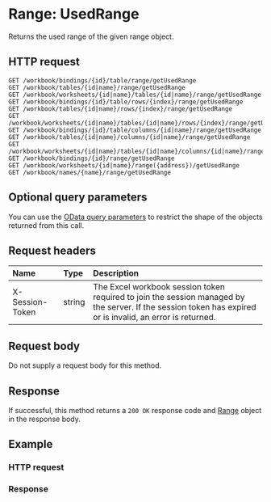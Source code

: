 # Range: UsedRange

Returns the used range of the given range object.
## HTTP request
```http
GET /workbook/bindings/{id}/table/range/getUsedRange
GET /workbook/tables/{id|name}/range/getUsedRange
GET /workbook/worksheets/{id|name}/tables/{id|name}/range/getUsedRange
GET /workbook/bindings/{id}/table/rows/{index}/range/getUsedRange
GET /workbook/tables/{id|name}/rows/{index}/range/getUsedRange
GET /workbook/worksheets/{id|name}/tables/{id|name}/rows/{index}/range/getUsedRange
GET /workbook/bindings/{id}/table/columns/{id|name}/range/getUsedRange
GET /workbook/tables/{id|name}/columns/{id|name}/range/getUsedRange
GET /workbook/worksheets/{id|name}/tables/{id|name}/columns/{id|name}/range/getUsedRange
GET /workbook/bindings/{id}/range/getUsedRange
GET /workbook/worksheets/{id|name}/range({address})/getUsedRange
GET /workbook/names/{name}/range/getUsedRange
```
## Optional query parameters
You can use the [OData query parameters](odata-optional-query-parameters.md) to restrict the shape of the objects returned from this call.
## Request headers
| Name       | Type | Description|
|:-----------|:------|:----------|
| X-Session-Token   | string  | The Excel workbook session token required to join the session managed by the server. If the session token has expired or is invalid, an error is returned.|

## Request body
Do not supply a request body for this method.


## Response
If successful, this method returns a `200 OK` response code and [Range](../resources/range.md) object in the response body.
## Example
### HTTP request
### Response
